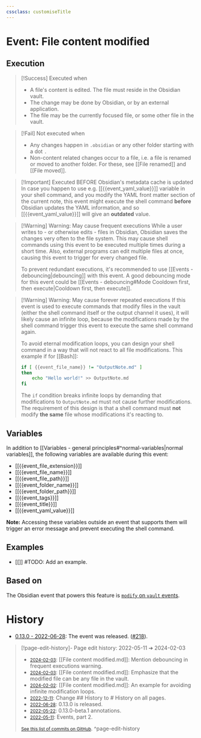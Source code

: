 ```yaml
---
cssclass: customiseTitle
---
```

# Event: File content modified
## Execution
> [!Success] Executed when
> - A file's content is edited. The file must reside in the Obsidian vault.
> - The change may be done by Obsidian, or by an external application.
> - The file may be the currently focused file, or some other file in the vault.

> [!Fail] Not executed when
> - Any changes happen in `.obsidian` or any other folder starting with a dot `.`
> - Non-content related changes occur to a file, i.e. a file is renamed or moved to another folder. For these, see [[File renamed]] and [[File moved]].

> [!Important] Executed BEFORE Obsidian's metadata cache is updated
> In case you happen to use e.g. [[{{event_yaml_value}}]] variable in your shell command, and you modify the YAML front matter section of the current note, this event might execute the shell command **before** Obsidian updates the YAML information, and so [[{{event_yaml_value}}]] will give an **outdated** value.

> [!Warning] Warning: May cause frequent executions
> While a user writes to - or otherwise edits - files in Obsidian, Obsidian saves the changes very often to the file system. This may cause shell commands using this event to be executed multiple times during a short time. Also, external programs can edit multiple files at once, causing this event to trigger for every changed file.
> 
> To prevent redundant executions, it's recommended to use [[Events - debouncing|debouncing]] with this event. A good debouncing mode for this event could be [[Events - debouncing#Mode Cooldown first, then execute|Cooldown first, then execute]].

> [!Warning] Warning: May cause forever repeated executions
> If this event is used to execute commands that modify files in the vault (either the shell command itself or the output channel it uses), it will likely cause an infinite loop, because the modifications made by the shell command trigger this event to execute the same shell command again.
> 
> To avoid eternal modification loops, you can design your shell command in a way that will not react to all file modifications. This example if for [[Bash]]:
> ```bash
> if [ {{event_file_name}} != "OutputNote.md" ]
> then
>     echo "Hello world!" >> OutputNote.md
> fi
> ```
> The `if` condition breaks infinite loops by demanding that modifications to `OutputNote.md` must not cause further modifications. The requirement of this design is that a shell command must **not** modify **the same** file whose modifications it's reacting to.

## Variables

In addition to [[Variables - general principles#^normal-variables|normal variables]], the following variables are available during this event:

- [[{{event_file_extension}}]]
- [[{{event_file_name}}]]
- [[{{event_file_path}}]]
- [[{{event_folder_name}}]]
- [[{{event_folder_path}}]]
- [[{{event_tags}}]]
- [[{{event_title}}]]
- [[{{event_yaml_value}}]]

**Note:** Accessing these variables outside an event that supports them will trigger an error message and prevent executing the shell command.

## Examples
- [[]] #TODO: Add an example.

## Based on
The Obsidian event that powers this feature is [`modify` on `vault` events](https://github.com/obsidianmd/obsidian-api/blob/763a243b4ec295c9c460560e9b227c8f18d8199b/obsidian.d.ts#L3260).

# History
- [0.13.0 - 2022-06-28](https://github.com/Taitava/obsidian-shellcommands/blob/main/CHANGELOG.md#0130---2022-06-28): The event was released. ([#218](https://github.com/Taitava/obsidian-shellcommands/issues/123)).

> [!page-edit-history]- Page edit history: 2022-05-11 &#10132; 2024-02-03
> - [<small>2024-02-03</small>](https://github.com/Taitava/obsidian-shellcommands-documentation/commit/cf515ff133396d89b8a365577e47dff6b7b894b7): [[File content modified.md]]: Mention debouncing in frequent executions warning.
> - [<small>2024-02-03</small>](https://github.com/Taitava/obsidian-shellcommands-documentation/commit/7984c975a239604b8940c8165d3727a5001645a6): [[File content modified.md]]: Emphasize that the modified file can be any file in the vault.
> - [<small>2024-02-02</small>](https://github.com/Taitava/obsidian-shellcommands-documentation/commit/35079f682dcce7df20ec23c514d0a6c9d4da42a2): [[File content modified.md]]: An example for avoiding infinite modification loops.
> - [<small>2022-12-11</small>](https://github.com/Taitava/obsidian-shellcommands-documentation/commit/10ffc392aaf12df9cc211fb05030d43bcb772aad): Change ## History to # History on all pages.
> - [<small>2022-06-28</small>](https://github.com/Taitava/obsidian-shellcommands-documentation/commit/49efe1a5a719cb695cc0a4a96d05c10548298804): 0.13.0 is released.
> - [<small>2022-05-22</small>](https://github.com/Taitava/obsidian-shellcommands-documentation/commit/bb37c1f8ee6630879a4d6578eae61c50730cda97): 0.13.0-beta.1 annotations.
> - [<small>2022-05-11</small>](https://github.com/Taitava/obsidian-shellcommands-documentation/commit/5bbc04d5721f6b3723fd5baade2975a596e799dc): Events, part 2.
> 
> [<small>See this list of commits on GitHub</small>](https://github.com/Taitava/obsidian-shellcommands-documentation/commits/main/./Events/File%20content%20modified.md).
> ^page-edit-history